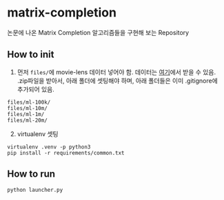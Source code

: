 # matrix-completion

논문에 나온 Matrix Completion 알고리즘들을 구현해 보는 Repository

## How to init
1. 먼저 `files/`에 movie-lens 데이터 넣어야 함. 데이터는 [여기](https://grouplens.org/datasets/movielens/)에서 받을 수 있음. .zip파일을 받아서, 아래 폴더에 셋팅해야 하며, 아래 폴더들은 이미 .gitignore에 추가되어 있음.
```
files/ml-100k/
files/ml-10m/
files/ml-1m/
files/ml-20m/
```

2. virtualenv 셋팅
```
virtualenv .venv -p python3
pip install -r requirements/common.txt
```

## How to run
```
python launcher.py
```
